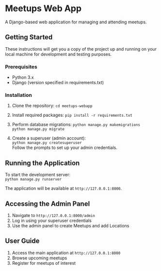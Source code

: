 # Meetups Web App

A Django-based web application for managing and attending meetups.

## Getting Started

These instructions will get you a copy of the project up and running on your local machine for development and testing purposes.

### Prerequisites

- Python 3.x
- Django (version specified in requirements.txt)

### Installation

1. Clone the repository:
   `cd meetups-webapp`  

2. Install required packages:
   `pip install -r requirements.txt`   

3. Perform database migrations:
   `python manage.py makemigrations`   
   `python manage.py migrate`   

4. Create a superuser (admin account):   
    `python manage.py createsuperuser`   
    Follow the prompts to set up your admin credentials.

## Running the Application

To start the development server:   
`python manage.py runserver`   

The application will be available at `http://127.0.0.1:8000`.

## Accessing the Admin Panel

1. Navigate to `http://127.0.0.1:8000/admin`
2. Log in using your superuser credentials
3. Use the admin panel to create Meetups and add Locations

## User Guide

1. Access the main application at `http://127.0.0.1:8000`
2. Browse upcoming meetups
3. Register for meetups of interest





 
 
